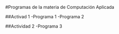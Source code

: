 #Programas de la materia de Computación Aplicada

##Activad 1
-Programa 1
-Programa 2

##Actividad 2
-Programa 3
